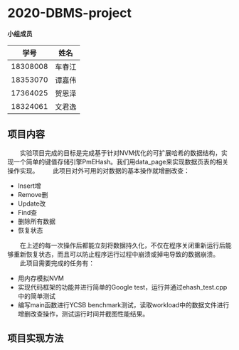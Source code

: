 # 2020-DBMS-project

**小组成员**

| 学号 | 姓名 |
| :-------:| :---:|
| 18308008 | 车春江|
| 18353070 | 谭嘉伟|
| 17364025 | 贺恩泽|
| 18324061 | 文君逸|

## 项目内容

&emsp;&emsp;实验项目完成的目标是完成基于针对NVM优化的可扩展哈希的数据结构，实现一个简单的键值存储引擎PmEHash。我们用data_page来实现数据页表的相关操作实现。
&emsp;&emsp;此项目对外可用的对数据的基本操作就增删改查：

+ Insert增
+ Remove删
+ Update改
+ Find查
+ 删除所有数据
+ 恢复状态
  

&emsp;&emsp;在上述的每一次操作后都能立刻将数据持久化，不仅在程序关闭重新运行后能够重新恢复状态，而且可以防止程序运行过程中崩溃或掉电导致的数据崩溃。
&emsp;&emsp;此项目需要完成的任务有：

+ 用内存模拟NVM
+ 实现代码框架的功能并进行简单的Google test，运行并通过ehash_test.cpp中的简单测试
+ 编写main函数进行YCSB benchmark测试，读取workload中的数据文件进行增删改查操作，测试运行时间并截图性能结果。

## 项目实现方法
